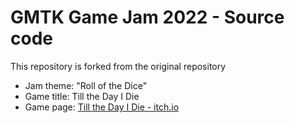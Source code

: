 # GMTK Game Jam 2022 - Source code

This repository is forked from the original repository

- Jam theme: "Roll of the Dice"
- Game title: Till the Day I Die
- Game page: [Till the Day I Die - itch.io](https://karhu-games.itch.io/till-the-day-i-die)
